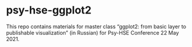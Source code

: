 # psy-hse-ggplot2

This repo contains materials for master class “ggplot2: from basic layer to publishable visualization” (in Russian) for Psy-HSE Conference 22 May 2021.
